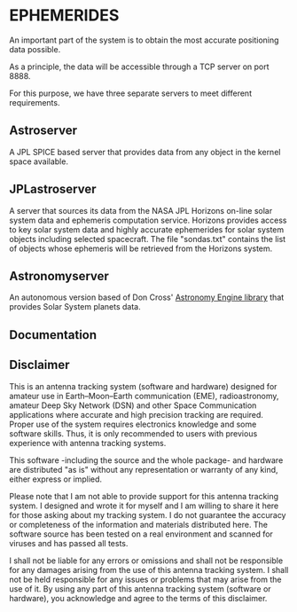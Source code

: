 # EPHEMERIDES
An important part of the system is to obtain the most accurate positioning data possible.

As a principle, the data will be accessible through a TCP server on port 8888.

For this purpose, we have three separate servers to meet different requirements.

## Astroserver

A JPL SPICE based server that provides data from any object in the kernel space available.

## JPLastroserver

A server that sources its data from the NASA JPL Horizons on-line solar system data and ephemeris computation service. Horizons provides access to key solar system data and highly accurate ephemerides for solar system objects including selected spacecraft. The file "sondas.txt" contains the list of objects whose ephemeris will be retrieved from the Horizons system.
## Astronomyserver
An autonomous version based of Don Cross' [Astronomy Engine library](https://github.com/cosinekitty/astronomy) that provides Solar System planets data.

## Documentation

## Disclaimer
This is an antenna tracking system (software and hardware) designed for amateur use in Earth–Moon–Earth communication (EME), radioastronomy, amateur Deep Sky Network (DSN) and other Space Communication applications where accurate and high precision tracking are required. 
Proper use of the system requires electronics knowledge and some software skills. Thus, it is only recommended to users with previous experience with antenna tracking systems.

This software -including the source and the whole package- and hardware are distributed "as is" without any representation or warranty of any kind, either express or implied. 

Please note that I am not able to provide support for this antenna tracking system. I designed and wrote it for myself and I am willing to share it here for those asking about my tracking system. I do not guarantee the accuracy or completeness of the information and materials distributed here. The software source has been tested on a real environment and scanned for viruses and has passed all tests.

I shall not be liable for any errors or omissions and shall not be responsible for any damages arising from the use of this antenna tracking system. I shall not be held responsible for any issues or problems that may arise from the use of it. 
By using any part of this antenna tracking system (software or hardware), you acknowledge and agree to the terms of this disclaimer.
